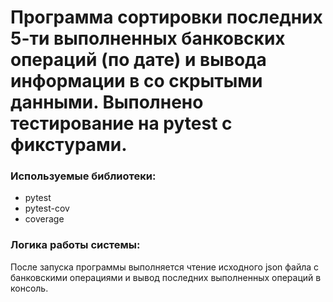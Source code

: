 # Программа сортировки последних 5-ти выполненных банковских операций (по дате) и вывода информации в со скрытыми данными. Выполнено тестирование на pytest с фикстурами.

### Используемые библиотеки:
- pytest<br>
- pytest-cov<br>
- coverage<br>

### Логика работы системы:
После запуска программы выполняется чтение исходного json файла с банковскими операциями и вывод последних выполненных операций в консоль.

